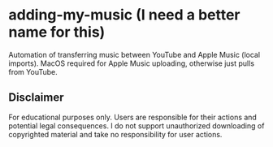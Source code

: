 # adding-my-music (I need a better name for this)
Automation of transferring music between YouTube and Apple Music (local imports). MacOS required for Apple Music uploading, otherwise just pulls from YouTube.
## Disclaimer
For educational purposes only. Users are responsible for their actions and potential legal consequences. I do not support unauthorized downloading of copyrighted material and take no responsibility for user actions.
